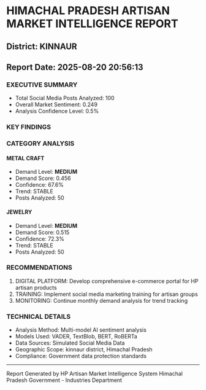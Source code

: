 # HIMACHAL PRADESH ARTISAN MARKET INTELLIGENCE REPORT
## District: KINNAUR
## Report Date: 2025-08-20 20:56:13

### EXECUTIVE SUMMARY
- Total Social Media Posts Analyzed: 100
- Overall Market Sentiment: 0.249
- Analysis Confidence Level: 0.5%

### KEY FINDINGS

### CATEGORY ANALYSIS

#### METAL CRAFT
- Demand Level: **MEDIUM**
- Demand Score: 0.456
- Confidence: 67.6%
- Trend: STABLE
- Posts Analyzed: 50

#### JEWELRY
- Demand Level: **MEDIUM**
- Demand Score: 0.515
- Confidence: 72.3%
- Trend: STABLE
- Posts Analyzed: 50

### RECOMMENDATIONS
1. DIGITAL PLATFORM: Develop comprehensive e-commerce portal for HP artisan products
2. TRAINING: Implement social media marketing training for artisan groups
3. MONITORING: Continue monthly demand analysis for trend tracking

### TECHNICAL DETAILS
- Analysis Method: Multi-model AI sentiment analysis
- Models Used: VADER, TextBlob, BERT, RoBERTa
- Data Sources: Simulated Social Media Data
- Geographic Scope: kinnaur district, Himachal Pradesh
- Compliance: Government data protection standards

---
Report Generated by HP Artisan Market Intelligence System
Himachal Pradesh Government - Industries Department

